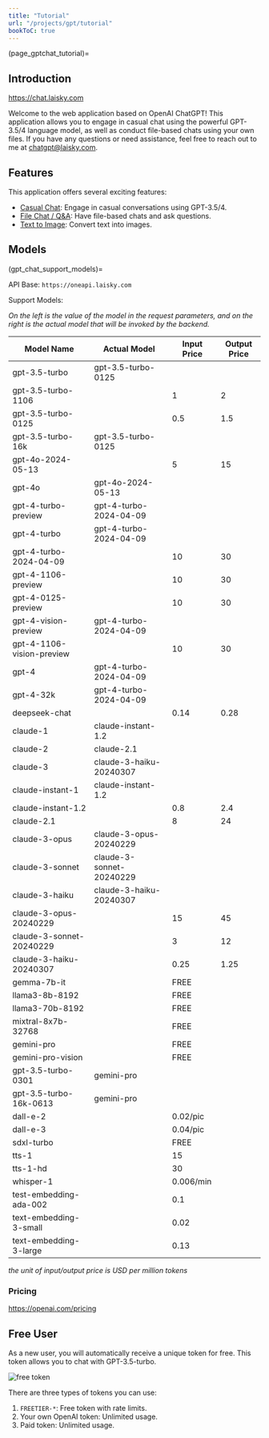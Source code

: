 ```yaml
---
title: "Tutorial"
url: "/projects/gpt/tutorial"
bookToC: true
---
```


(page_gptchat_tutorial)=

## Introduction

<https://chat.laisky.com>

Welcome to the web application based on OpenAI ChatGPT! This application allows you to engage in casual chat using the powerful GPT-3.5/4 language model, as well as conduct file-based chats using your own files. If you have any questions or need assistance, feel free to reach out to me at <chatgpt@laisky.com>.

## Features

This application offers several exciting features:

- [Casual Chat](@page_casual_chat): Engage in casual conversations using GPT-3.5/4.
- [File Chat / Q&amp;A](@page_file_chat): Have file-based chats and ask questions.
- [Text to Image](@page_file_image): Convert text into images.

## Models

(gpt_chat_support_models)=

API Base: `https://oneapi.laisky.com`

Support Models:

_On the left is the value of the model in the request parameters, and on the right is the actual model that will be invoked by the backend._

| Model Name                | Actual Model             | Input Price | Output Price |
| ------------------------- | ------------------------ | ----------- | ------------ |
| gpt-3.5-turbo             | gpt-3.5-turbo-0125       |             |              |
| gpt-3.5-turbo-1106        |                          | 1           | 2            |
| gpt-3.5-turbo-0125        |                          | 0.5         | 1.5          |
| gpt-3.5-turbo-16k         | gpt-3.5-turbo-0125       |             |              |
| gpt-4o-2024-05-13         |                          | 5           | 15           |
| gpt-4o                    | gpt-4o-2024-05-13        |             |              |
| gpt-4-turbo-preview       | gpt-4-turbo-2024-04-09   |             |              |
| gpt-4-turbo               | gpt-4-turbo-2024-04-09   |             |              |
| gpt-4-turbo-2024-04-09    |                          | 10          | 30           |
| gpt-4-1106-preview        |                          | 10          | 30           |
| gpt-4-0125-preview        |                          | 10          | 30           |
| gpt-4-vision-preview      | gpt-4-turbo-2024-04-09   |             |              |
| gpt-4-1106-vision-preview |                          | 10          | 30           |
| gpt-4                     | gpt-4-turbo-2024-04-09   |             |              |
| gpt-4-32k                 | gpt-4-turbo-2024-04-09   |             |              |
| deepseek-chat             |                          | 0.14        | 0.28         |
| claude-1                  | claude-instant-1.2       |             |              |
| claude-2                  | claude-2.1               |             |              |
| claude-3                  | claude-3-haiku-20240307  |             |              |
| claude-instant-1          | claude-instant-1.2       |             |              |
| claude-instant-1.2        |                          | 0.8         | 2.4          |
| claude-2.1                |                          | 8           | 24           |
| claude-3-opus             | claude-3-opus-20240229   |             |              |
| claude-3-sonnet           | claude-3-sonnet-20240229 |             |              |
| claude-3-haiku            | claude-3-haiku-20240307  |             |              |
| claude-3-opus-20240229    |                          | 15          | 45           |
| claude-3-sonnet-20240229  |                          | 3           | 12           |
| claude-3-haiku-20240307   |                          | 0.25        | 1.25         |
| gemma-7b-it               |                          | FREE        |              |
| llama3-8b-8192            |                          | FREE        |              |
| llama3-70b-8192           |                          | FREE        |              |
| mixtral-8x7b-32768        |                          | FREE        |              |
| gemini-pro                |                          | FREE        |              |
| gemini-pro-vision         |                          | FREE        |              |
| gpt-3.5-turbo-0301        | gemini-pro               |             |              |
| gpt-3.5-turbo-16k-0613    | gemini-pro               |             |              |
| dall-e-2                  |                          | 0.02/pic    |              |
| dall-e-3                  |                          | 0.04/pic    |              |
| sdxl-turbo                |                          | FREE        |              |
| tts-1                     |                          | 15          |              |
| tts-1-hd                  |                          | 30          |              |
| whisper-1                 |                          | 0.006/min   |              |
| test-embedding-ada-002    |                          | 0.1         |              |
| text-embedding-3-small    |                          | 0.02        |              |
| text-embedding-3-large    |                          | 0.13        |              |

_the unit of input/output price is USD per million tokens_

### Pricing

<https://openai.com/pricing>

## Free User

As a new user, you will automatically receive a unique token for free. This token allows you to chat with GPT-3.5-turbo.

![free token](https://s3.laisky.com/uploads/2023/09/free-token.png)

There are three types of tokens you can use:

1. `FREETIER-*`: Free token with rate limits.
2. Your own OpenAI token: Unlimited usage.
3. Paid token: Unlimited usage.
